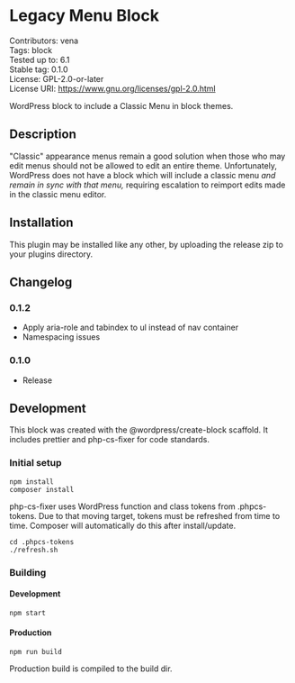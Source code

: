 # Legacy Menu Block
Contributors:      vena\
Tags:              block\
Tested up to:      6.1\
Stable tag:        0.1.0\
License:           GPL-2.0-or-later\
License URI:       https://www.gnu.org/licenses/gpl-2.0.html

WordPress block to include a Classic Menu in block themes.

## Description

"Classic" appearance menus remain a good solution when those who
may edit menus should not be allowed to edit an entire theme.
Unfortunately, WordPress does not have a block which will include
a classic menu *and remain in sync with that menu,* requiring
escalation to reimport edits made in the classic menu editor.

## Installation

This plugin may be installed like any other, by uploading the
release zip to your plugins directory.

## Changelog

### 0.1.2
* Apply aria-role and tabindex to ul instead of nav container
* Namespacing issues

### 0.1.0
* Release

## Development

This block was created with the @wordpress/create-block scaffold. It
includes prettier and php-cs-fixer for code standards.

### Initial setup

```
npm install
composer install
```

php-cs-fixer uses WordPress function and class tokens from .phpcs-tokens.
Due to that moving target, tokens must be refreshed from time to time. Composer
will automatically do this after install/update.

```
cd .phpcs-tokens
./refresh.sh
```

### Building

#### Development
```
npm start
```

#### Production
```
npm run build
```

Production build is compiled to the build dir.